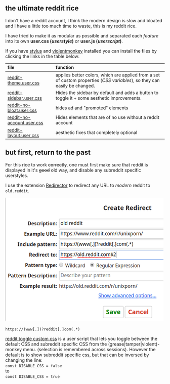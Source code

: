 ## the ultimate reddit rice

I don't have a reddit account, I think the modern design is slow and bloated and I have a little too much time to waste, this is my reddit rice.  

I have tried to make it as modular as possible and separated each *feature* into its own **user.css (_userstyle_)** or **user.js (_userscript_)**.   

If you have [stylus] and [violentmonkey] installed you can install the files by clicking the links in the table below:  

[stylus]: https://add0n.com/stylus.html
[violentmonkey]: https://violentmonkey.github.io/

| file | function |
|:-----|:---------|
[reddit-theme.user.css] | applies better colors, which are applied from a set of custom properties (*CSS variables*), so they can easily be changed. |
[reddit-sidebar.user.css] | Hides the sidebar by default and adds a button to toggle it + some aesthetic improvements. |
[reddit-no-bloat.user.css] | hides ad and "promoted" elements |
[reddit-no-account.user.css] | Hides elements that are of no use without a reddit account |
[reddit-layout.user.css] | aesthetic fixes that completely optional |

[reddit-layout.user.css]: https://github.com/budRich/vivaldi-ricing/raw/master/stylish/reddit/reddit-layout.user.css
[reddit-no-account.user.css]: https://github.com/budRich/vivaldi-ricing/raw/master/stylish/reddit/reddit-no-account.user.css
[reddit-no-bloat.user.css]: https://github.com/budRich/vivaldi-ricing/raw/master/stylish/reddit/reddit-no-bloat.user.css
[reddit-sidebar.user.css]: https://github.com/budRich/vivaldi-ricing/raw/master/stylish/reddit/reddit-sidebar.user.css
[reddit-theme.user.css]: https://github.com/budRich/vivaldi-ricing/raw/master/stylish/reddit/reddit-theme.user.css

## but first, return to the past

For this rice to work ~~correctly~~, one must first make sure that reddit is displayed in it's ~~good~~ old way, and disable any subreddit specific userstyles.  

I use the extension [Redirector](http://einaregilsson.com/redirector/) to redirect any URL to *modern* reddit to `old.reddit`.  

![](/img/redirector.png) 

`https://(www[.])?reddit[.]com(.*)`


[reddit toggle custom css] is a user script that lets you toggle between the default CSS and subreddit specific CSS from the (grease|tamper|violent)-monkey menu. (selection is remembered across sessions). 
However the default is to show subreddit specific css, 
but that can be inversed by changing the line:  
`const DISABLE_CSS = false`  
to  
`const DISABLE_CSS = true`  


[reddit old school]: https://greasyfork.org/en/scripts/381544-reddit-old-school/code
[reddit toggle custom css]: https://greasyfork.org/en/scripts/23434-reddit-toggle-custom-css/code

